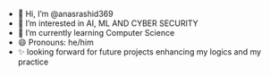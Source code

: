 - 👋 Hi, I’m @anasrashid369
- 👀 I’m interested in AI, ML AND CYBER SECURITY
- 🌱 I’m currently learning Computer Science
- 😄 Pronouns: he/him
- ✨ looking forward for future projects enhancing my logics and my practice
<!---
anasrashid369/anasrashid369 is a ✨ special ✨ repository because its `README.md` (this file) appears on your GitHub profile.
You can click the Preview link to take a look at your changes.
--->
